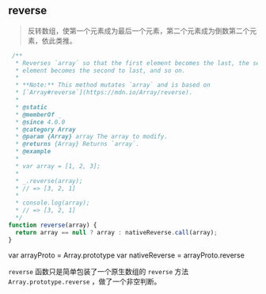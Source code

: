 
## reverse

> 反转数组，使第一个元素成为最后一个元素，第二个元素成为倒数第二个元素，依此类推。

```js
 /**
  * Reverses `array` so that the first element becomes the last, the second
  * element becomes the second to last, and so on.
  *
  * **Note:** This method mutates `array` and is based on
  * [`Array#reverse`](https://mdn.io/Array/reverse).
  *
  * @static
  * @memberOf _
  * @since 4.0.0
  * @category Array
  * @param {Array} array The array to modify.
  * @returns {Array} Returns `array`.
  * @example
  *
  * var array = [1, 2, 3];
  *
  * _.reverse(array);
  * // => [3, 2, 1]
  *
  * console.log(array);
  * // => [3, 2, 1]
  */
function reverse(array) {
  return array == null ? array : nativeReverse.call(array);
}
```

var arrayProto = Array.prototype
var nativeReverse = arrayProto.reverse

`reverse` 函数只是简单包装了一个原生数组的 `reverse` 方法 `Array.prototype.reverse` ，做了一个非空判断。
